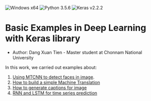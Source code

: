 ![Windows x64](https://img.shields.io/badge/Windows-x64-green.svg)
![Python 3.5.6](https://img.shields.io/badge/Python-3.5.6-red.svg)
![Keras v2.2.2](https://img.shields.io/badge/Keras-2.2.2-yellow.svg)

# Basic Examples in Deep Learning with Keras library

* Author: Dang Xuan Tien - Master student at Chonnam National University

In this work, we carried out examples about:
1. [Using MTCNN to detect faces in image](https://github.com/dxtien163/Examples_in_DL/blob/master/Face_Detection/).
2. [How to build a simple Machine Translation](https://github.com/dxtien163/Examples_in_DL/blob/master/Machine_Translation/)
3. [How to generate captions for image](https://github.com/dxtien163/Examples_in_DL/tree/master/Image_Captioning)
4. [RNN and LSTM for time series prediction](https://github.com/dxtien163/Examples_in_DL/tree/master/RNN)
